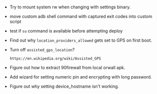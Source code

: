 - Try to mount system rw when changing with settings binary.
- move custom adb shell command with captured exit codes into custom script
- test if `su` command is available before attempting deploy
- Find out why `location_providers_allowed` gets set to GPS on first
  boot.
- Turn off `assisted_gps_location`?

      https://en.wikipedia.org/wiki/Assisted_GPS

- Figure out how to extract 90firewall from local orwall apk.
- Add wizard for setting numeric pin and encrypting with long password.
- Figure out why setting device_hostname isn't working.
